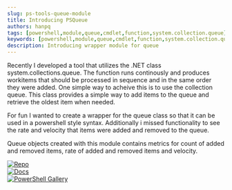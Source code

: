 ```yaml
---
slug: ps-tools-queue-module
title: Introducing PSQueue
authors: hanpq
tags: [powershell,module,queue,cmdlet,function,system.collection.queue]
keywords: [powershell,module,queue,cmdlet,function,system.collection.queue]
description: Introducing wrapper module for queue
---
```


<div class="fb-share-button"
data-href="https://getps.dev/blog/ps-tools-queue-module"
data-layout="button"
data-size="small">
</div>

Recently I developed a tool that utilizes the .NET class system.collections.queue. The function runs continously and produces workitems that should be processed in sequence and in the same order they were added. One simple way to acheive this is to use the collection queue. This class provides a simple way to add items to the queue and retrieve the oldest item when needed.

For fun I wanted to create a wrapper for the queue class so that it can be used in a powershell style syntax. Additionally i missed functionality to see the rate and velocity that items were added and removed to the queue.

Queue objects created with this module contains metrics for count of added and removed items, rate of added and removed items and velocity.

[![Repo](https://img.shields.io/badge/Repo-pstools.queue-success?logo=github)](https://github.com/hanpq/pstools.queue) <br/>
[![Docs](https://img.shields.io/badge/Docs-pstools.queue-success?logo=read-the-docs)](https://getps.dev/modules/pstools.queue/quickstart) <br/>
[![PowerShell Gallery](https://img.shields.io/powershellgallery/v/pstools.queue?label=PSGallery&logo=powershell)](https://www.powershellgallery.com/packages/pstools.queue)

<Comments />
